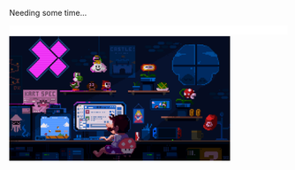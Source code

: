 <p>Needing some time...</p>
<img src="img/lgr.gif">
<br>
<img src="img/mario.gif" width="400px">
<!--
**jvbwzz/jvbwzz** is a ✨ _special_ ✨ repository because its `README.md` (this file) appears on your GitHub profile.
Here are some ideas to get you started:
- 🔭 I’m currently working on ...
- 🌱 I’m currently learning ...
- 👯 I’m looking to collaborate on ...
- 🤔 I’m looking for help with ...
- 💬 Ask me about ...
- 📫 How to reach me: ...
- 😄 Pronouns: ...
- ⚡ Fun fact: ...
-->